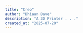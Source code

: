 ```yaml
---
title: "Creo"
author: "Dhiaan Dave"
description: "A 3D Printer . . ."
created_at: "2025-07-20"
---
```

